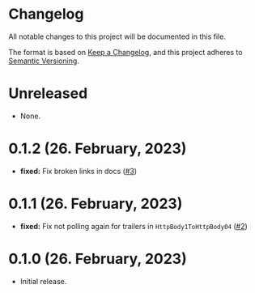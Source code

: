 # Changelog

All notable changes to this project will be documented in this file.

The format is based on [Keep a Changelog](https://keepachangelog.com/en/1.0.0/),
and this project adheres to [Semantic Versioning](https://semver.org/spec/v2.0.0.html).

# Unreleased

- None.

# 0.1.2 (26. February, 2023)

- **fixed:** Fix broken links in docs ([#3])

[#3]: https://github.com/davidpdrsn/tower-hyper-http-body-compat/pull/3

# 0.1.1 (26. February, 2023)

- **fixed:** Fix not polling again for trailers in `HttpBody1ToHttpBody04` ([#2])

[#2]: https://github.com/davidpdrsn/tower-hyper-http-body-compat/pull/2

# 0.1.0 (26. February, 2023)

- Initial release.

